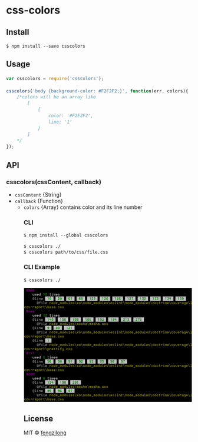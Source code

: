 # css-colors


## Install

```
$ npm install --save csscolors
```


## Usage

```js
var csscolors = require('csscolors');

csscolors('body {background-color: #F2F2F2;}', function(err, colors){
	/*colors will be an array like
		[
			{
				color: '#F2F2F2',
				line: '1'
			}
		]
	*/
});
```


## API

### csscolors(cssContent, callback)

* `cssContent` {String}
* `callback` {Function}
  * `colors` {Array<Object>} contains color and its line number


### CLI

```
$ npm install --global csscolors
```

```
$ csscolors ./
$ csscolors path/to/css/file.css
```


### CLI Example
```
$ csscolors ./
```
![](snapshot.png)


## License

MIT © [fengzilong](https://github.com/fengzilong)
